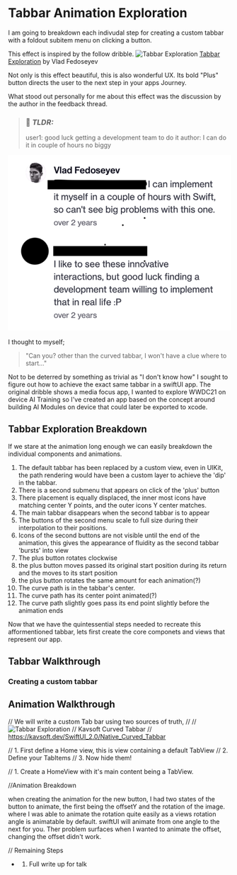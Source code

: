 #  Tabbar Animation Exploration

I am going to breakdown each indivudal step for creating a custom tabbar with a foldout subitem menu on clicking a button.

This effect is inspired by the follow dribble.
![Tabbar Exploration](https://cdn.dribbble.com/users/1405777/screenshots/5315582/video.gif "loop gif of the tabbar animation")
[Tabbar Exploration](https://dribbble.com/shots/5315582-Tabbar-Exploration) by Vlad Fedoseyev

Not only is this effect beautiful, this is also wonderful UX. Its bold "Plus" button directs the user to the next step in your apps Journey.

What stood out personally  for me about this effect was the discussion by the author in the feedback thread.

> ### 📝 **_TLDR:_**
> user1: good luck getting a development team to do it
> author: I can do it in couple of hours no biggy

![Developer responses](ReadmeImages/screenshot-developer-response.png "picture of developer responding to user comment")

I thought to myself;

> "Can you? other than the curved tabbar, I won't have a clue where to start..."

Not to be deterred by something as trivial as "I don't know how" I sought to figure out how to achieve the exact same tabbar in a swiftUI app. The original dribble shows a media focus app, I wanted to explore WWDC21 on device AI Training so I've created an app based on the concept around building AI Modules on device that could later be exported to xcode.

## Tabbar Exploration Breakdown
If we stare at the animation long enough we can easily breakdown the individual components and animations. 

1) The default tabbar has been replaced by a custom view, even in UIKit, the path rendering would have been a custom layer to achieve the 'dip' in the tabbar.
2) There is a second submenu that appears on click of the 'plus' button
3) There placement is equally displaced, the inner most icons have matching center Y points, and the outer icons Y center matches.
4) The main tabbar disappears when the second tabbar is to appear
5) The buttons of the second menu scale to full size during their interpolation to their positions.
6) Icons of the second buttons are not visible until the end of the animation, this gives the appearance of fluidity as the second tabbar 'bursts' into view
7) The plus button rotates clockwise
8) the plus button moves passed its original start position during its return and the moves to its start position
9) the plus button rotates the same amount for each animation(?)
10) The curve path is in the tabbar's center.
11) The curve path has its center point animated(?)
12) The curve path slightly goes pass its end point slightly before the animation ends

Now that we have the quintessential steps needed to recreate this afformentioned tabbar, lets first create the core componets and views that represent our app.
 
## Tabbar Walkthrough

### Creating a custom tabbar


## Animation Walkthrough
// We will write a custom Tab bar using two sources of truth, 
//
// ![Tabbar Exploration](https://cdn.dribbble.com/users/1405777/screenshots/5315582/video.gif)
// Kavsoft Curved Tabbar
// https://kavsoft.dev/SwiftUI_2.0/Native_Curved_Tabbar

// 1. First define a Home view, this is view containing a default TabView
// 2. Define your TabItems
// 3. Now hide them!

// 1. Create a HomeView with it's main content being a TabView.

//Animation Breakdown

when creating the animation for the new button, I had two states of the button to animate, the first being the offsetY and the rotation of the image. where I was able to animate the rotation quite easily as a views rotation angle is animatable by default. swiftUI will animate from one angle to the next for you. Ther problem surfaces when I wanted to animate the offset, changing the offset didn't work.

// Remaining Steps
- 1. Full write up for talk
